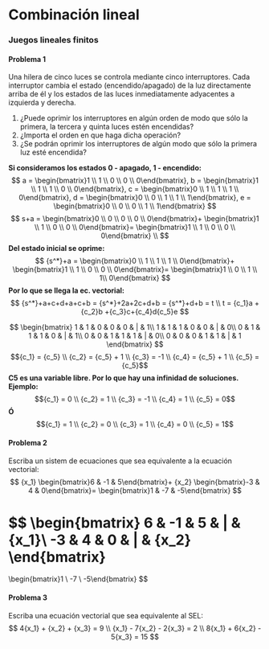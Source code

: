 Combinación lineal
===
### Juegos lineales finitos
#### Problema 1
Una hilera de cinco luces se controla mediante cinco interruptores. Cada interruptor cambia el estado (encendido/apagado) de la luz directamente arriba de él y los estados de las luces inmediatamente adyacentes a izquierda y derecha.
1. ¿Puede oprimir los interruptores en algún orden de modo que sólo la primera, la tercera y quinta luces estén encendidas?
2. ¿Importa el orden en que haga dicha operación?
3. ¿Se podrán oprimir los interruptores de algún modo que sólo la primera luz esté encendida?
  
**Si consideramos los estados 0 - apagado, 1 - encendido:**
$$ 
a = \begin{bmatrix}1 \\ 1 \\ 0 \\ 0 \\ 0\end{bmatrix}, 
b = \begin{bmatrix}1 \\ 1 \\ 1 \\ 0 \\ 0\end{bmatrix},
c = \begin{bmatrix}0 \\ 1 \\ 1 \\ 1 \\ 0\end{bmatrix},
d = \begin{bmatrix}0 \\ 0 \\ 1 \\ 1 \\ 1\end{bmatrix},
e = \begin{bmatrix}0 \\ 0 \\ 0 \\ 1 \\ 1\end{bmatrix}
$$
$$
s+a = \begin{bmatrix}0 \\ 0 \\ 0 \\ 0 \\ 0\end{bmatrix}+ 
\begin{bmatrix}1 \\ 1 \\ 0 \\ 0 \\ 0\end{bmatrix}=
\begin{bmatrix}1 \\ 1 \\ 0 \\ 0 \\ 0\end{bmatrix} \\
$$
**Del estado inicial se oprime:**
$$
{s^*}+a = \begin{bmatrix}0 \\ 1 \\ 1 \\ 1 \\ 0\end{bmatrix}+ 
\begin{bmatrix}1 \\ 1 \\ 0 \\ 0 \\ 0\end{bmatrix}=
\begin{bmatrix}1 \\ 0 \\ 1 \\ 1\\ 0\end{bmatrix}
$$
**Por lo que se llega  la ec. vectorial:**
$$
{s^*}+a+c+d+a+c+b = {s^*}+2a+2c+d+b = {s^*}+d+b = t \\
t = {c_1}a + {c_2}b +{c_3}c+{c_4}d{c_5}e
$$

$$
\begin{bmatrix}
1 & 1 & 0 & 0 & 0 & | & 1\\
1 & 1 & 1 & 0 & 0 & | & 0\\
0 & 1 & 1 & 1 & 0 & | & 1\\
0 & 0 & 1 & 1 & 1 & | & 0\\
0 & 0 & 0 & 1 & 1 & | & 1
\end{bmatrix}
$$
$${c_1} = {c_5} \\ {c_2} = {c_5} + 1 \\ {c_3} = -1 \\ {c_4} = {c_5} + 1 \\ {c_5} = {c_5}$$
**C5 es una variable libre. Por lo que hay una infinidad de soluciones. Ejemplo:**
$${c_1} = 0 \\ {c_2} = 1 \\ {c_3} = -1 \\ {c_4} = 1 \\ {c_5} = 0$$
**Ó**
$${c_1} = 1 \\ {c_2} = 0 \\ {c_3} = 1 \\ {c_4} = 0 \\ {c_5} = 1$$

#### Problema 2 
Escriba un sistem de ecuaciones que sea equivalente a la ecuación vectorial:
$$
{x_1} \begin{bmatrix}6 & -1 & 5\end{bmatrix}+
{x_2} \begin{bmatrix}-3 & 4 & 0\end{bmatrix}=
\begin{bmatrix}1 & -7 & -5\end{bmatrix}
$$

$$
\begin{bmatrix}
6 & -1 & 5 & | & {x_1}\\
-3 & 4 & 0 & | & {x_2}
\end{bmatrix}
=
\begin{bmatrix}1 \\ -7 \\ -5\end{bmatrix}
$$

#### Problema 3
Escriba una ecuación vectorial que sea equivalente al SEL:
$$
4{x_1} + {x_2} + {x_3} = 9 \\
{x_1} - 7{x_2} - 2{x_3} = 2 \\
8{x_1} + 6{x_2} - 5{x_3} = 15
$$
